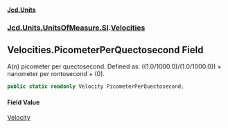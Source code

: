 #### [Jcd.Units](index.md 'index')
### [Jcd.Units.UnitsOfMeasure.SI](Jcd.Units.UnitsOfMeasure.SI.md 'Jcd.Units.UnitsOfMeasure.SI').[Velocities](Velocities.md 'Jcd.Units.UnitsOfMeasure.SI.Velocities')

## Velocities.PicometerPerQuectosecond Field

A(n) picometer per quectosecond. Defined as: ((1.0/1000.0)/(1.0/1000.0)) × nanometer per rontosecond + (0).

```csharp
public static readonly Velocity PicometerPerQuectosecond;
```

#### Field Value
[Velocity](Velocity.md 'Jcd.Units.UnitTypes.Velocity')